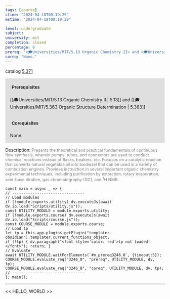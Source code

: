 ```yaml
---
tags: [course]
ctime: "2024-04-18T00:19:29"
mstime: "2024-04-18T00:19:29"

level: undergraduate
subject: 
university: mit
completion: closed
percentage: 0
prereq: "<🎓Universities/MIT/5.13 Organic Chemistry II> and <🎓Universities/MIT/5.363 Organic Structure Determination>"
coreq: "None."
---
```


catalog [5.371](http://student.mit.edu/catalog/m5a.html#5.371)

<span style="display: block; padding: 15px; background-color: rgb(100, 100, 100, 0.2);"><font id="m_prereq3246_0" style="display: block; font-family: Arial, sans-serif; font-weight: bold; padding: 5px">Prerequisites</font><br><span id="prereq3246_0">[[🎓Universities/MIT/5.13 Organic Chemistry II | 5.13]] and [[🎓Universities/MIT/5.363 Organic Structure Determination | 5.363]]</span></span>
<span style="display: block; padding: 15px; background-color: rgb(100, 100, 100, 0.2);"><font id="m_coreq3246_0" style="display: block; font-family: Arial, sans-serif; font-weight: bold; padding: 5px">Corequisites</font><br><span id="coreq3246_0">None.</span></span>

<font style="">Description:</font>
<font style="color: grey; font-size: 0.8rem;">Presents the theoretical and practical fundamentals of continuous flow synthesis, wherein pumps, tubes, and connectors are used to conduct chemical reactions instead of flasks, beakers, etc. Focuses on a catalytic reaction that converts natural vegetable oil into biodiesel that can be used in a variety of combustion engines. Provides instruction in several important organic chemistry experimental techniques, including purification by extraction, rotary evaporation, acid-base titration, gas chromatography (GC), and <sup>1</sup>H NMR.</font>

```dataviewjs
const main = async _ => {
// --------------------------------
// Load modules
if (!module.exports.utility) dv.executeJs(await dv.io.load("Scripts/utility.js"));
const UTILITY_MODULE = module.exports.utility;
if (!module.exports.course) dv.executeJs(await dv.io.load("Scripts/course.js"));
const COURSE_MODULE = module.exports.course;
// Load tp
let tp = this.app.plugins.getPlugin("templater-obsidian").templater.current_functions_object;
if (!tp) { dv.paragraph("<font style='color: red'>tp not loaded!</font>"); return; }
// Evaluate
await UTILITY_MODULE.waitForElements(`#m_prereq3246_0`, {timeout:5});
COURSE_MODULE.evaluate_req("3246_0", "prereq", UTILITY_MODULE, dv, tp);
COURSE_MODULE.evaluate_req("3246_0", "coreq", UTILITY_MODULE, dv, tp);
// --------------------------------
}; main();
```

---

<< HELLO, WORLD >>
